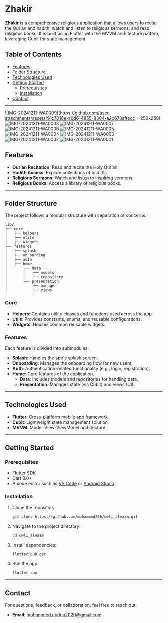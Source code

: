 # Zhakir

**Zhakir** is a comprehensive religious application that allows users to recite the Qur’an and hadith, 
watch and listen to religious sermons, and read religious books. 
It is built using Flutter with the MVVM architecture pattern, 
leveraging Cubit for state management.

## Table of Contents
- [Features](#features)
- [Folder Structure](#folder-structure)
- [Technologies Used](#technologies-used)
- [Getting Started](#getting-started)
  - [Prerequisites](#prerequisites)
  - [Installation](#installation)
- [Contact](#contact)

---
![IMG-20241211-WA0009](https://github.com/user-attachments/assets/91c7016e-a6d6-4855-8304-a2c678affecc = 250x250)
![IMG-20241211-WA0008](https://github.com/user-attachments/assets/0b357596-2a99-4e36-a97f-247f6b55f424)
![IMG-20241211-WA0007](https://github.com/user-attachments/assets/456bffe3-7125-4b38-880c-5f9919104daa)
![IMG-20241211-WA0006](https://github.com/user-attachments/assets/9e19f12e-99aa-4c3e-8114-023f17b093ea)
![IMG-20241211-WA0005](https://github.com/user-attachments/assets/f95936a4-bc21-407c-bb31-73a8d46e203b)
![IMG-20241211-WA0004](https://github.com/user-attachments/assets/e0e64b71-1a23-4e81-9c4c-5ee4ab69f26a)
![IMG-20241211-WA0003](https://github.com/user-attachments/assets/75428da9-2786-40d6-add6-ae11c668adc8)
![IMG-20241211-WA0002](https://github.com/user-attachments/assets/8984035f-d332-425c-9317-c6f3dd1b142e)
![IMG-20241211-WA0001](https://github.com/user-attachments/assets/fc08e2a3-20cd-4540-9e17-bafa2b925fb2)

## Features
- **Qur’an Recitation**: Read and recite the Holy Qur’an.
- **Hadith Access**: Explore collections of hadiths.
- **Religious Sermons**: Watch and listen to inspiring sermons.
- **Religious Books**: Access a library of religious books.

---

## Folder Structure
The project follows a modular structure with separation of concerns:

```
lib/
├── core
│   ├── helpers
│   ├── utils
│   ├── widgets
├── features
│   ├── splash
│   ├── on_bording
│   ├── auth
│   ├── home
│       ├── data
│       │   ├── models
│       │   ├── repository
│       ├── presentation
│           ├── manager
│           ├── views
```

### Core
- **Helpers**: Contains utility classes and functions used across the app.
- **Utils**: Provides constants, enums, and reusable configurations.
- **Widgets**: Houses common reusable widgets.

### Features
Each feature is divided into submodules:
- **Splash**: Handles the app's splash screen.
- **Onboarding**: Manages the onboarding flow for new users.
- **Auth**: Authentication-related functionality (e.g., login, registration).
- **Home**: Core features of the application.
  - **Data**: Includes models and repositories for handling data.
  - **Presentation**: Manages state (via Cubit) and views (UI).

---

## Technologies Used
- **Flutter**: Cross-platform mobile app framework.
- **Cubit**: Lightweight state management solution.
- **MVVM**: Model-View-ViewModel architecture.

---

## Getting Started

### Prerequisites
- [Flutter SDK](https://docs.flutter.dev/get-started/install)
- Dart 3.0+
- A code editor such as [VS Code](https://code.visualstudio.com/) or [Android Studio](https://developer.android.com/studio).

### Installation
1. Clone the repository:
   ```bash
   git clone https://github.com/mohammed266/owli_aleazm.git
   ```

2. Navigate to the project directory:
   ```bash
   cd owli_aleazm
   ```

3. Install dependencies:
   ```bash
   flutter pub get
   ```

4. Run the app:
   ```bash
   flutter run
   ```

---

## Contact
For questions, feedback, or collaboration, feel free to reach out:
- **Email**: mohammed.abduu2020@gmail.com

